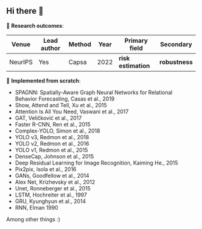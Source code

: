 ## Hi there 👋

<!-- credit to: https://github.com/yzhao062/yzhao062 -->
🔭 **Research outcomes**:

| **Venue**  	| **Lead author** 	  | **Method**    	| **Year** 	| **Primary field**               | **Secondary**              	  |
|------------	|--------------------	|---------------	|----------	|--------------------------------	|------------------------------	|
| NeurIPS     | Yes                	| Capsa         	| 2022     	| **risk estimation**           	| **robustness**          	    |

🚀 **Implemented from scratch**:

- SPAGNN: Spatially-Aware Graph Neural Networks for Relational Behavior Forecasting, Casas et al., 2019
- Show, Attend and Tell, Xu et al., 2015
- Attention Is All You Need, Vaswani et al., 2017
- GAT, Veličković et al., 2017
- Faster R-CNN, Ren et al., 2015
- Complex-YOLO, Simon et al., 2018
- YOLO v3, Redmon et al., 2018
- YOLO v2, Redmon et al., 2016
- YOLO v1, Redmon et al., 2015
- DenseCap, Johnson et al., 2015
- Deep Residual Learning for Image Recognition, Kaiming He., 2015
- Pix2pix, Isola et al., 2016
- GANs, Goodfellow et al., 2014
- Alex Net, Krizhevsky et al., 2012
- Unet, Ronneberger et al., 2015
- LSTM, Hochreiter et al., 1997
- GRU, Kyunghyun et al., 2014
- RNN, Elman 1990

Among other things :)

<!--
**IaroslavElistratov/IaroslavElistratov** is a ✨ _special_ ✨ repository because its `README.md` (this file) appears on your GitHub profile.

Here are some ideas to get you started:

- 🔭 I’m currently working on ...
- 🌱 I’m currently learning ...
- 👯 I’m looking to collaborate on ...
- 🤔 I’m looking for help with ...
- 💬 Ask me about ...
- 📫 How to reach me: ...
- 😄 Pronouns: ... 
- ⚡ Fun fact: ...
-->
